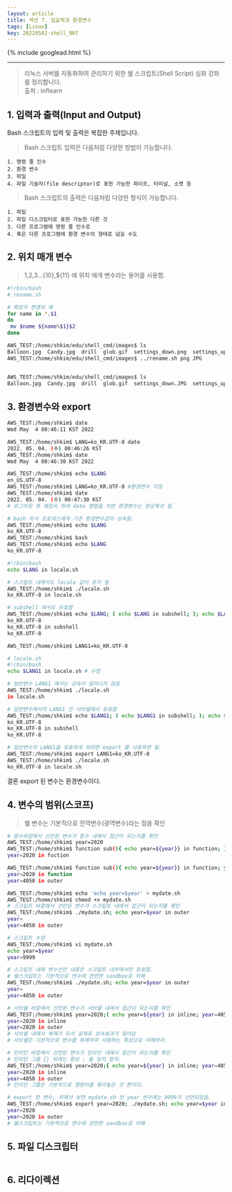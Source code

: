 ```yaml
---
layout: article
title: 섹션 7. 입출력과 환경변수
tags: [Linux]
key: 20220502-shell_007
---
```


{% include googlead.html %}

---

> 리눅스 서버를 자동화하여 관리하기 위한 쉘 스크립트(Shell Script) 심화 강좌를 정리합니다.  
> 출처 : inflearn  

## 1. 입력과 출력(Input and Output)

Bash 스크립트의 입력 및 출력은 복잡한 주제입니다.

> Bash 스크립트 입력은 다음처럼 다양한 방법이 가능합니다.

    1. 명령 줄 인수
    2. 환경 변수
    3. 파일
    4. 파일 기술자(file descriptor)로 표현 가능한 파이프, 터미널, 소켓 등

> Bash 스크립트의 출력은 다음처럼 다양한 형식이 가능합니다.

    1. 파일
    2. 파일 디스크립터로 표현 가능한 다른 것
    3. 다른 프로그램에 명령 줄 인수로
    4. 혹은 다른 프로그램에 환경 변수의 형태로 넘길 수도

## 2. 위치 매개 변수

> $1,$2,$3 ...${10},${11} 에 위치 매개 변수라는 용어를 사용함.

```bash
#!/bin/bash
# rename.sh

# 확장자 변경의 예
for name in *.$1
do
 mv $name ${name%$1}$2
done
```

```bash
AWS_TEST:/home/shkim/edu/shell_cmd/images$ ls
Balloon.jpg  Candy.jpg  drill  glob.gif  settings_down.png  settings_up.png  shadingimage.tiff  smaller.tiff
AWS_TEST:/home/shkim/edu/shell_cmd/images$ ../rename.sh png JPG


AWS_TEST:/home/shkim/edu/shell_cmd/images$ ls
Balloon.jpg  Candy.jpg  drill  glob.gif  settings_down.JPG  settings_up.JPG  shadingimage.tiff  smaller.tiff
```

## 3. 환경변수와 export

```bash
AWS_TEST:/home/shkim$ date
Wed May  4 00:46:11 KST 2022

AWS_TEST:/home/shkim$ LANG=ko_KR.UTF-8 date
2022. 05. 04. (수) 00:46:26 KST
AWS_TEST:/home/shkim$ date
Wed May  4 00:46:30 KST 2022

AWS_TEST:/home/shkim$ echo $LANG
en_US.UTF-8
AWS_TEST:/home/shkim$ LANG=ko_KR.UTF-8 #환경변수 지정
AWS_TEST:/home/shkim$ date
2022. 05. 04. (수) 00:47:30 KST
# 로그아웃 후 재접속 하여 date 명령을 치면 환경변수는 원상복귀 됨.

# bash 자식 프로세스에게 기존 환경변수값이 상속됨.  
AWS_TEST:/home/shkim$ echo $LANG
ko_KR.UTF-8
AWS_TEST:/home/shkim$ bash
AWS_TEST:/home/shkim$ echo $LANG
ko_KR.UTF-8
```

```bash
#!/bin/bash
echo $LANG in locale.sh
```

```bash
# 스크립트 내에서도 locale 값이 유지 됨
AWS_TEST:/home/shkim$ ./locale.sh 
ko_KR.UTF-8 in locale.sh

# subshell 에서도 유효함
AWS_TEST:/home/shkim$ echo $LANG; ( echo $LANG in subshell; ); echo $LANG
ko_KR.UTF-8
ko_KR.UTF-8 in subshell
ko_KR.UTF-8
```

```bash
AWS_TEST:/home/shkim$ LANG1=ko_KR.UTF-8

# locale.sh
#!/bin/bash
echo $LANG1 in locale.sh # 수정

# 일반변수 LANG1 에서는 상속이 일어나지 않음
AWS_TEST:/home/shkim$ ./locale.sh 
in locale.sh
```

```bash
# 일반변수에서의 LANG1 은 서브쉘에서 유효함
AWS_TEST:/home/shkim$ echo $LANG1; ( echo $LANG1 in subshell; ); echo $LANG1
ko_KR.UTF-8
ko_KR.UTF-8 in subshell
ko_KR.UTF-8
```

```bash
# 일반변수의 LANG1을 유효하게 하려면 export 를 사용하면 됨.
AWS_TEST:/home/shkim$ export LANG1=ko_KR.UTF-8
AWS_TEST:/home/shkim$ ./locale.sh 
ko_KR.UTF-8 in locale.sh
```
결론 export 된 변수는 환경변수이다.

## 4. 변수의 범위(스코프)

> 쉘 변수는 기본적으로 전역변수(광역변수)라는 점을 확인

```bash
# 함수바깥에서 선언된 변수가 함수 내에서 접근이 되는지를 확인
AWS_TEST:/home/shkim$ year=2020
AWS_TEST:/home/shkim$ function sub(){ echo year=${year}} in function; };sub
year=2020 in fuction

AWS_TEST:/home/shkim$ function sub(){ echo year=${year}} in function; year=4050;};sub; echo year=${year} in outer
year=2020 in function
year=4050 in outer

AWS_TEST:/home/shkim$ echo 'echo year=$year' > mydate.sh
AWS_TEST:/home/shkim$ chmod +x mydate.sh
# 스크립트 바깥에서 선언된 변수가 스크립트 내에서 접근이 되는지를 확인
AWS_TEST:/home/shkim$ ./mydate.sh; echo year=$year in outer
year=
year=4050 in outer

# 스크립트 수정
AWS_TEST:/home/shkim$ vi mydate.sh
echo year=$year
year=9999

# 스크립트 내에 변수선언 내용은 스크립트 내부에서만 유효함. 
# 쉘스크립트는 기본적으로 변수에 관한한 sandbox로 이해
AWS_TEST:/home/shkim$ ./mydate.sh; echo year=$year in outer
year=
year=4050 in outer
```

```bash
# 서브쉘 바깥에서 선언된 변수가 서브쉘 내에서 접근이 되는지를 확인
AWS_TEST:/home/shkim$ year=2020;( echo year=${year} in inline; year=4050); echo year=${year} in outer
year=2020 in inline
year=2020 in outer
# 서브쉘 내에서 복제가 되서 실제로 상속효과가 일어남
# 서브쉘은 기본적으로 변수를 복제하여 사용하는 특성으로 이해하자.
```


```bash
# 인라인 바깥에서 선언된 변수가 인라인 내에서 접근이 되는지를 확인
# 인라인 그룹 {} 뒤에는 항상 ; 을 잊지 말자.
AWS_TEST:/home/shkim$ year=2020;{ echo year=${year} in inline; year=4050;}; echo year=${year} in outer
year=2020 in inline
year=4050 in outer
# 인라인 그룹은 기본적으로 명령어를 묶어놓은 것 뿐이다.
```

```bash
# export 한 변수, 위에서 보면 mydate.sh 안 year 변수에는 9999가 선언되있음.
AWS_TEST:/home/shkim$ export year=2020; ./mydate.sh; echo year=$year in outer
year=2020
year=2020 in outer
# 쉘스크립트는 기본적으로 변수에 관한한 sandbox로 이해
```

## 5. 파일 디스크립터
```bash
```

## 6. 리다이렉션
```bash
```


